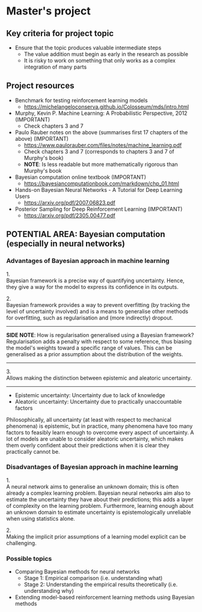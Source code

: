 # Master's project

## Key criteria for project topic
- Ensure that the topic produces valuable intermediate steps
    - The value addition must begin as early in the research as possible
    - It is risky to work on something that only works as a complex integration of many parts

## Project resources
- Benchmark for testing reinforcement learning models
    - https://michelangeloconserva.github.io/Colosseum/mds/intro.html
- Murphy, Kevin P. Machine Learning: A Probabilistic Perspective, 2012 (IMPORTANT)
    - Check chapters 3 and 7
- Paulo Rauber notes on the above (summarises first 17 chapters of the above) (IMPORTANT)
    - https://www.paulorauber.com/files/notes/machine_learning.pdf
    - Check chapters 3 and 7 (corresponds to chapters 3 and 7 of Murphy's book)
    - **NOTE**: Is less readable but more mathematically rigorous than Murphy's book
- Bayesian computation online textbook (IMPORTANT)
    - https://bayesiancomputationbook.com/markdown/chp_01.html
- Hands-on Bayesian Neural Networks - A Tutorial for Deep Learning Users
    - https://arxiv.org/pdf/2007.06823.pdf
- Posterior Sampling for Deep Reinforcement Learning (IMPORTANT)
    - https://arxiv.org/pdf/2305.00477.pdf

## POTENTIAL AREA: Bayesian computation (especially in neural networks)
### Advantages of Bayesian approach in machine learning
1.<br> Bayesian framework is a precise way of quantifying uncertainty. Hence, they give a way for the model to express its confidence in its outputs.

2.<br> Bayesian framework provides a way to prevent overfitting (by tracking the level of uncertainty involved) and is a means to generalise other methods for overfitting, such as regularisation and (more indirectly) dropout.

---

**SIDE NOTE**: How is regularisation generalised using a Bayesian framework? Regularisation adds a penalty with respect to some reference, thus biasing the model's weights toward a specific range of values. This can be generalised as a prior assumption about the distribution of the weights.

---

3.<br> Allows making the distinction between epistemic and aleatoric uncertainty.

---

- Epistemic uncertainty: Uncertainty due to lack of knowledge
- Aleatoric uncertainty: Uncertainty due to practically unaccountable factors

Philosophically, all uncertainty (at least with respect to mechanical phenomena) is epistemic, but in practice, many phenomena have too many factors to feasibly learn enough to overcome every aspect of uncertainty. A lot of models are unable to consider aleatoric uncertainty, which makes them overly confident about their predictions when it is clear they practically cannot be.

### Disadvantages of Bayesian approach in machine learning
1.<br> A neural network aims to generalise an unknown domain; this is often already a complex learning problem. Bayesian neural networks aim also to estimate the uncertainty they have about their predictions; this adds a layer of complexity on the learning problem. Furthermore, learning enough about an unknown domain to estimate uncertainty is epistemologically unreliable when using statistics alone.

2.<br> Making the implicit prior assumptions of a learning model explicit can be challenging.

### Possible topics
- Comparing Bayesian methods for neural networks
    - Stage 1: Empirical comparison (i.e. understanding what)
    - Stage 2: Understanding the empirical results theoretically (i.e. understanding why)
- Extending model-based reinforcement learning methods using Bayesian methods
